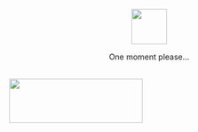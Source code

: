 <!-- markdownlint-disable MD033 MD041 -->

<div align="center">
    <p align="center">
        <img src="https://github.githubassets.com/images/mona-loading-dark.gif" width=64 height=64/>
    </p>
    <p>One moment please...</p>
</div>

<br>

<div align="left">
    <img
        width="240"
        height="80"
        src="https://neko.up.railway.app/counter?id=paoloose"
    />
</div>
